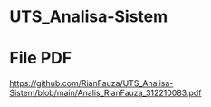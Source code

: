 # UTS_Analisa-Sistem

# File PDF
https://github.com/RianFauza/UTS_Analisa-Sistem/blob/main/Analis_RianFauza_312210083.pdf
